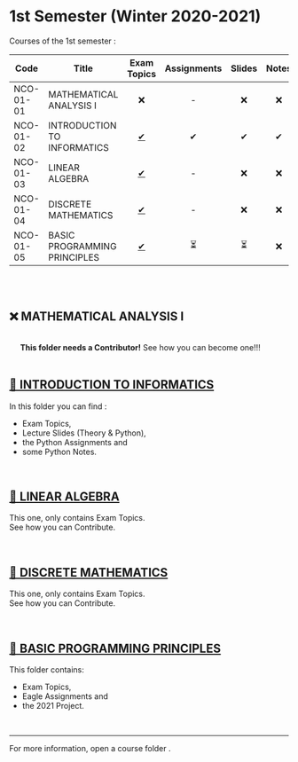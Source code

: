 # 1st Semester (Winter 2020-2021)

Courses of the 1st semester :

| Code      | Title                                | Exam Topics | Assignments | Slides | Notes | 
| --------- | ------------------------------------ | :---------: | :---------: | :----: | :---: |
| NCO-01-01 | MATHEMATICAL ANALYSIS I              | ❌         | -           | ❌     | ❌   |  
| NCO-01-02 | INTRODUCTION TO INFORMATICS       | [ ✔ ](https://github.com/tsingi-chris/CSD-Auth/tree/main/1st%20Semester/Introduction%20to%20Informatics/%CE%98%CE%AD%CE%BC%CE%B1%CF%84%CE%B1)    | ✔           | ✔     | ✔     |  
| NCO-01-03 | LINEAR ALGEBRA                        | [ ✔ ](https://github.com/tsingi-chris/CSD-Auth/tree/main/1st%20Semester/Linear%20Algebra/%CE%98%CE%AD%CE%BC%CE%B1%CF%84%CE%B1)     | -           | ❌     | ❌   |  
| NCO-01-04 | DISCRETE MATHEMATICS                | [ ✔ ](https://github.com/tsingi-chris/CSD-Auth/tree/main/1st%20Semester/Discrete%20Mathematics/%CE%98%CE%AD%CE%BC%CE%B1%CF%84%CE%B1)    | -           | ❌     | ❌   |  
| NCO-01-05 | BASIC PROGRAMMING PRINCIPLES      | [ ✔ ](https://github.com/tsingi-chris/CSD-Auth/tree/main/1st%20Semester/Basic%20Programming%20Principles/%CE%98%CE%AD%CE%BC%CE%B1%CF%84%CE%B1)    | ⏳          | ⏳      | ❌   |  

<br /><br />

## ❌ MATHEMATICAL ANALYSIS I 

<br />&nbsp;&nbsp;&nbsp;&nbsp;&nbsp;**This folder needs a Contributor!** See how you can become one!!!<br /><br />

## [📁 INTRODUCTION TO INFORMATICS](https://github.com/tsingi-chris/CSD-Auth/tree/main/1st%20Semester/Introduction%20to%20Informatics)

In this folder you can find :
- Exam Topics, 
- Lecture Slides (Theory & Python),
- the Python Assignments and
- some Python Notes. 

<br />

## [📁 LINEAR ALGEBRA](https://github.com/tsingi-chris/CSD-Auth/tree/main/1st%20Semester/Linear%20Algebra) 

This one, only contains Exam Topics. <br/>See how you can Contribute.

<br />

## [📁 DISCRETE MATHEMATICS](https://github.com/tsingi-chris/CSD-Auth/tree/main/1st%20Semester/Discrete%20Mathematics) 

This one, only contains Exam Topics. <br/> See how you can Contribute.

<br />

## [📁 BASIC PROGRAMMING PRINCIPLES](https://github.com/tsingi-chris/CSD-Auth/tree/main/1st%20Semester/Basic%20Programming%20Principles) 

This folder contains:
- Exam Topics,
- Eagle Assignments and
- the 2021 Project.

<br />

<hr />
For more information, open a course folder .